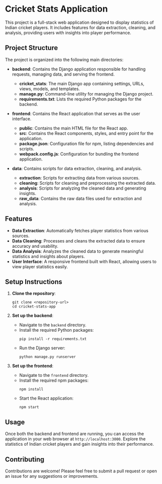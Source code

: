 # Cricket Stats Application

This project is a full-stack web application designed to display statistics of Indian cricket players. It includes features for data extraction, cleaning, and analysis, providing users with insights into player performance.

## Project Structure

The project is organized into the following main directories:

- **backend**: Contains the Django application responsible for handling requests, managing data, and serving the frontend.
  - **cricket_stats**: The main Django app containing settings, URLs, views, models, and templates.
  - **manage.py**: Command-line utility for managing the Django project.
  - **requirements.txt**: Lists the required Python packages for the backend.

- **frontend**: Contains the React application that serves as the user interface.
  - **public**: Contains the main HTML file for the React app.
  - **src**: Contains the React components, styles, and entry point for the application.
  - **package.json**: Configuration file for npm, listing dependencies and scripts.
  - **webpack.config.js**: Configuration for bundling the frontend application.

- **data**: Contains scripts for data extraction, cleaning, and analysis.
  - **extraction**: Scripts for extracting data from various sources.
  - **cleaning**: Scripts for cleaning and preprocessing the extracted data.
  - **analysis**: Scripts for analyzing the cleaned data and generating insights.
  - **raw_data**: Contains the raw data files used for extraction and analysis.

## Features

- **Data Extraction**: Automatically fetches player statistics from various sources.
- **Data Cleaning**: Processes and cleans the extracted data to ensure accuracy and usability.
- **Data Analysis**: Analyzes the cleaned data to generate meaningful statistics and insights about players.
- **User Interface**: A responsive frontend built with React, allowing users to view player statistics easily.

## Setup Instructions

1. **Clone the repository**:
   ```
   git clone <repository-url>
   cd cricket-stats-app
   ```

2. **Set up the backend**:
   - Navigate to the `backend` directory.
   - Install the required Python packages:
     ```
     pip install -r requirements.txt
     ```
   - Run the Django server:
     ```
     python manage.py runserver
     ```

3. **Set up the frontend**:
   - Navigate to the `frontend` directory.
   - Install the required npm packages:
     ```
     npm install
     ```
   - Start the React application:
     ```
     npm start
     ```

## Usage

Once both the backend and frontend are running, you can access the application in your web browser at `http://localhost:3000`. Explore the statistics of Indian cricket players and gain insights into their performance.

## Contributing

Contributions are welcome! Please feel free to submit a pull request or open an issue for any suggestions or improvements.